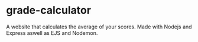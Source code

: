 # grade-calculator
A website that calculates the average of your scores. Made with Nodejs and Express aswell as EJS and Nodemon.
